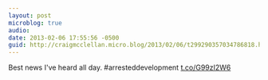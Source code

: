 ```yaml
---
layout: post
microblog: true
audio: 
date: 2013-02-06 17:55:56 -0500
guid: http://craigmcclellan.micro.blog/2013/02/06/t299290357034786818.html
---
```

Best news I've heard all day. #arresteddevelopment [t.co/G99zI2W6](http://t.co/G99zI2W6)
